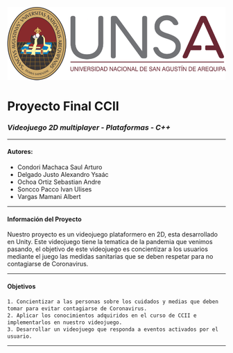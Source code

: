 ![Logo Unsa](https://github.com/SaulCondoriM/Proyecto/blob/main/docs/unsa_logo.png)
# Proyecto Final CCII
### *Videojuego 2D multiplayer - Plataformas - C++*

------------


####  **Autores:**
  * Condori Machaca Saul Arturo	
  * Delgado Justo Alexandro Ysaác	
  * Ochoa Ortiz Sebastian Andre	
  * Soncco Pacco Ivan Ulises	
  * Vargas Mamani Albert	

------------
#### **Información del Proyecto**
Nuestro proyecto es un videojuego plataformero en 2D, esta desarrollado en Unity.
Este videojuego tiene la tematica de la pandemia que venimos pasando, el objetivo de este videojuego es concientizar a los usuarios mediante el juego las medidas sanitarias que se deben respetar para no contagiarse de Coronavirus.

------------
#### **Objetivos**
	1. Concientizar a las personas sobre los cuidados y medias que deben tomar para evitar contagiarse de Coronavirus.
	2. Aplicar los conocimientos adquiridos en el curso de CCII e implementarlos en nuestro videojuego.
	3. Desarrollar un videojuego que responda a eventos activados por el usuario.

------------
